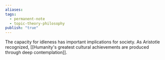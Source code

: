 ```yaml
---
aliases: 
tags:
  - permanent-note
  - topic-theory-philosophy
publish: "true"
---
```

The capacity for idleness has important implications for society. As Aristotle recognized, [[Humanity's greatest cultural achievements are produced through deep contemplation]].
